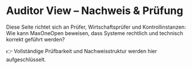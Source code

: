 # Auditor View – Nachweis & Prüfung

Diese Seite richtet sich an Prüfer, Wirtschaftsprüfer und Kontrollinstanzen:  
Wie kann MaxOneOpen beweisen, dass Systeme rechtlich und technisch korrekt geführt werden?

👉 Vollständige Prüfbarkeit und Nachweisstruktur werden hier aufgeschlüsselt.
